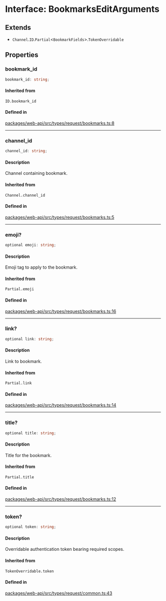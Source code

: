 # Interface: BookmarksEditArguments

## Extends

- `Channel`.`ID`.`Partial`\<`BookmarkFields`\>.`TokenOverridable`

## Properties

### bookmark\_id

```ts
bookmark_id: string;
```

#### Inherited from

`ID.bookmark_id`

#### Defined in

[packages/web-api/src/types/request/bookmarks.ts:8](https://github.com/slackapi/node-slack-sdk/blob/c15385ef93ccdde9702f52f7d1f445999203d794/packages/web-api/src/types/request/bookmarks.ts#L8)

***

### channel\_id

```ts
channel_id: string;
```

#### Description

Channel containing bookmark.

#### Inherited from

`Channel.channel_id`

#### Defined in

[packages/web-api/src/types/request/bookmarks.ts:5](https://github.com/slackapi/node-slack-sdk/blob/c15385ef93ccdde9702f52f7d1f445999203d794/packages/web-api/src/types/request/bookmarks.ts#L5)

***

### emoji?

```ts
optional emoji: string;
```

#### Description

Emoji tag to apply to the bookmark.

#### Inherited from

`Partial.emoji`

#### Defined in

[packages/web-api/src/types/request/bookmarks.ts:16](https://github.com/slackapi/node-slack-sdk/blob/c15385ef93ccdde9702f52f7d1f445999203d794/packages/web-api/src/types/request/bookmarks.ts#L16)

***

### link?

```ts
optional link: string;
```

#### Description

Link to bookmark.

#### Inherited from

`Partial.link`

#### Defined in

[packages/web-api/src/types/request/bookmarks.ts:14](https://github.com/slackapi/node-slack-sdk/blob/c15385ef93ccdde9702f52f7d1f445999203d794/packages/web-api/src/types/request/bookmarks.ts#L14)

***

### title?

```ts
optional title: string;
```

#### Description

Title for the bookmark.

#### Inherited from

`Partial.title`

#### Defined in

[packages/web-api/src/types/request/bookmarks.ts:12](https://github.com/slackapi/node-slack-sdk/blob/c15385ef93ccdde9702f52f7d1f445999203d794/packages/web-api/src/types/request/bookmarks.ts#L12)

***

### token?

```ts
optional token: string;
```

#### Description

Overridable authentication token bearing required scopes.

#### Inherited from

`TokenOverridable.token`

#### Defined in

[packages/web-api/src/types/request/common.ts:43](https://github.com/slackapi/node-slack-sdk/blob/c15385ef93ccdde9702f52f7d1f445999203d794/packages/web-api/src/types/request/common.ts#L43)
